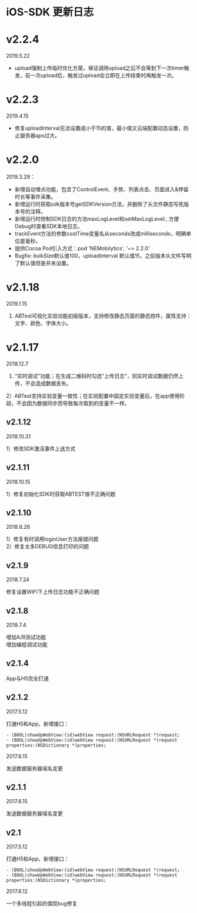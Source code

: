 # iOS-SDK 更新日志

# v2.2.4

2019.5.22

-  upload强制上传临时优化方案，保证调用upload之后不会等到下一次timer触发，前一次upload后，触发过upload会立即在上传结束时再触发一次。

# v2.2.3

2019.4.15

- 修复uploadInterval无法设置成小于15的值，最小值又云端配置动态设置，防止服务器qps过大。

# v2.2.0

2019.3.29：

- 新增自动埋点功能，包含了ControlEvent、手势、列表点击、页面进入&停留时长等事件采集。
- 新增运行时获取sdk版本号getSDKVersion方法，并删除了头文件静态写死版本号的注释。
- 新增运行时控制SDK日志的方法maxLogLevel和setMaxLogLevel:, 方便Debug时查看SDK本地日志。
- trackEvent方法的参数costTime变量名从seconds改成milliseconds，明确单位是毫秒。
- 提供Cocoa Pod引入方式：pod 'NEMobilytics', '~> 2.2.0'
- Bugfix: bulkSize默认值100，uploadInterval 默认值15，之前版本头文件写明了默认值但是并未设置。



# v2.1.18

2019.1.15

1) ABTest可视化实验功能初级版本，支持修改静态页面的静态控件，属性支持：文字、颜色、字体大小。

# v2.1.17

2018.12.7

1) “实时调试”功能；在生成二维码时勾选“上传日志”，则实时调试数据仍然上传，不会造成数据丢失。

2）ABTest支持实验变量一致性；在实验配置中固定实验变量后，在app使用阶段，不会因为数据同步而导致每次取到的变量不一样。

## v2.1.12

2018.10.31

1）修改SDK激活事件上送方式


## v2.1.11

2018.10.15

1）修复初始化SDK时获取ABTEST值不正确问题

## v2.1.10

2018.8.28

1）修复有时调用loginUser方法报错问题     
2）修复太多DEBUG信息打印的问题     



## v2.1.9

2018.7.24

修复设置WIFI下上传日志功能不正确问题

## v2.1.8

2018.7.4

增加A/B测试功能      
增加编程调试功能

## v2.1.4
App与H5完全打通

## v2.1.2

2017.5.12

打通H5和App，新增接口：

```
- (BOOL)showUpWebView:(id)webView request:(NSURLRequest *)request;
- (BOOL)showUpWebView:(id)webView request:(NSURLRequest *)request properties:(NSDictionary *)properties;
```

2017.6.15

发送数据服务器域名变更


## v2.1.1

2017.6.15

发送数据服务器域名变更

## v2.1

2017.5.12

打通H5和App，新增接口：

```
- (BOOL)showUpWebView:(id)webView request:(NSURLRequest *)request;
- (BOOL)showUpWebView:(id)webView request:(NSURLRequest *)request properties:(NSDictionary *)properties;
```

2017.6.12

一个多线程引起的偶现bug修复

